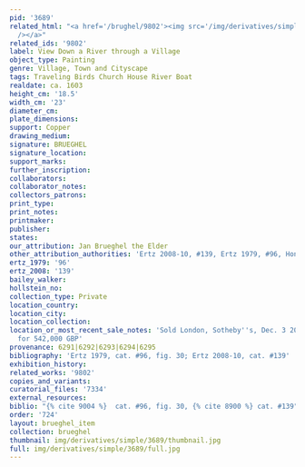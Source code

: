 ```yaml
---
pid: '3689'
related_html: "<a href='/brughel/9802'><img src='/img/derivatives/simple/9802/thumbnail.jpg'
  /></a>"
related_ids: '9802'
label: View Down a River through a Village
object_type: Painting
genre: Village, Town and Cityscape
tags: Traveling Birds Church House River Boat
realdate: ca. 1603
height_cm: '18.5'
width_cm: '23'
diameter_cm: 
plate_dimensions: 
support: Copper
drawing_medium: 
signature: BRUEGHEL
signature_location: 
support_marks: 
further_inscription: 
collaborators: 
collaborator_notes: 
collectors_patrons: 
print_type: 
print_notes: 
printmaker: 
publisher: 
states: 
our_attribution: Jan Brueghel the Elder
other_attribution_authorities: 'Ertz 2008-10, #139, Ertz 1979, #96, Honig database'
ertz_1979: '96'
ertz_2008: '139'
bailey_walker: 
hollstein_no: 
collection_type: Private
location_country: 
location_city: 
location_collection: 
location_or_most_recent_sale_notes: 'Sold London, Sotheby''s, Dec. 3 2014, lot #27
  for 542,000 GBP'
provenance: 6291|6292|6293|6294|6295
bibliography: 'Ertz 1979, cat. #96, fig. 30; Ertz 2008-10, cat. #139'
exhibition_history: 
related_works: '9802'
copies_and_variants: 
curatorial_files: '7334'
external_resources: 
biblio: "{% cite 9004 %}  cat. #96, fig. 30, {% cite 8900 %} cat. #139"
order: '724'
layout: brueghel_item
collection: brueghel
thumbnail: img/derivatives/simple/3689/thumbnail.jpg
full: img/derivatives/simple/3689/full.jpg
---
```

